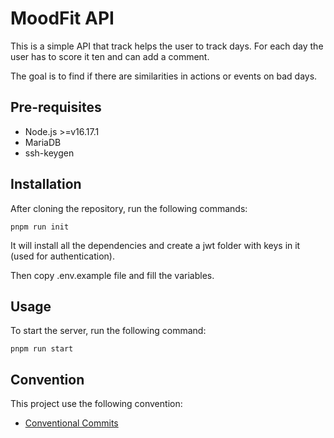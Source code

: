 # MoodFit API

This is a simple API that track helps the user to track days. For each day the user has to score it ten and can add a comment.

The goal is to find if there are similarities in actions or events on bad days.

## Pre-requisites

- Node.js >=v16.17.1
- MariaDB
- ssh-keygen

## Installation

After cloning the repository, run the following commands:

```
pnpm run init
```

It will install all the dependencies and create a jwt folder with keys in it (used for authentication).

Then copy .env.example file and fill the variables.

## Usage

To start the server, run the following command:

```
pnpm run start
```

## Convention

This project use the following convention:

- [Conventional Commits](https://www.conventionalcommits.org/en/v1.0.0/)
